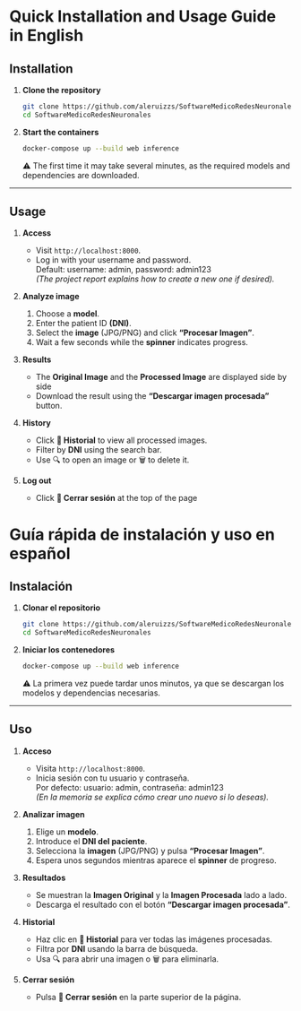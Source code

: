 # Quick Installation and Usage Guide in English

## Installation

1. **Clone the repository**

   ```bash
   git clone https://github.com/aleruizzs/SoftwareMedicoRedesNeuronales.git
   cd SoftwareMedicoRedesNeuronales
   ```

2. **Start the containers**
   
     ```bash
     docker-compose up --build web inference
     ```
     ⚠️ The first time it may take several minutes, as the required models and dependencies are downloaded.
---

## Usage

1. **Access**

   * Visit `http://localhost:8000`.
   * Log in with your username and password.  
    Default: username: admin, password: admin123  
    <i>(The project report explains how to create a new one if desired).</i>


2. **Analyze image**

   1. Choose a **model**.
   2. Enter the patient ID **(DNI)**.
   3. Select the **image** (JPG/PNG) and click **“Procesar Imagen”**.
   4. Wait a few seconds while the **spinner** indicates progress.

3. **Results**

   * The **Original Image** and the **Processed Image** are displayed side by side
   * Download the result using the **“Descargar imagen procesada”** button.

4. **History**

   * Click **📂 Historial** to view all processed images.
   * Filter by **DNI** using the search bar.
   * Use 🔍 to open an image or 🗑️ to delete it.

5. **Log out**

   * Click **🚪 Cerrar sesión** at the top of the page


# Guía rápida de instalación y uso en español

## Instalación

1. **Clonar el repositorio**

   ```bash
   git clone https://github.com/aleruizzs/SoftwareMedicoRedesNeuronales.git
   cd SoftwareMedicoRedesNeuronales
   ```

2. **Iniciar los contenedores**
   
     ```bash
     docker-compose up --build web inference
     ```
     ⚠️ La primera vez puede tardar unos minutos, ya que se descargan los modelos y dependencias necesarias.
---

## Uso

1. **Acceso**

   * Visita `http://localhost:8000`.
   * Inicia sesión con tu usuario y contraseña.  
    Por defecto: usuario: admin, contraseña: admin123  
    <i>(En la memoria se explica cómo crear uno nuevo si lo deseas).</i>


2. **Analizar imagen**

   1. Elige un **modelo**.
   2. Introduce el **DNI del paciente**.
   3. Selecciona la **imagen** (JPG/PNG) y pulsa **“Procesar Imagen”**.
   4. Espera unos segundos mientras aparece el **spinner** de progreso.

3. **Resultados**

   * Se muestran la **Imagen Original** y la **Imagen Procesada** lado a lado.
   * Descarga el resultado con el botón **“Descargar imagen procesada”**.

4. **Historial**

   * Haz clic en **📂 Historial** para ver todas las imágenes procesadas.
   * Filtra por **DNI** usando la barra de búsqueda.
   * Usa 🔍 para abrir una imagen o 🗑️ para eliminarla.

5. **Cerrar sesión**

   * Pulsa **🚪 Cerrar sesión** en la parte superior de la página.
